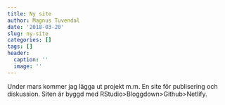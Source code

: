```yaml
---
title: Ny site
author: Magnus Tuvendal
date: '2018-03-20'
slug: ny-site
categories: []
tags: []
header:
  caption: ''
  image: ''
---
```


Under mars kommer jag lägga ut projekt m.m. En site för publisering och diskussion. Siten är byggd med RStudio>Bloggdown>Github>Netlify.